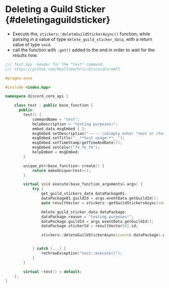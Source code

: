 Deleting a Guild Sticker {#deletingaguildsticker}
============
- Execute the, `stickers::deleteGuildStickerAsync()` function, while passing in a value of type `delete_guild_sticker_data`, with a return value of type `void`.
- call the function with `.get()` added to the end in order to wait for the results now.

```cpp
/// Test.hpp -header for the "test" command.
/// https://github.com/RealTimeChris/DiscordCoreAPI

#pragma once

#include <index.hpp>

namespace discord_core_api {

	class test : public base_function {
	  public:
		test() {
			commandName = "test";
			helpDescription = "testing purposes!";
			embed_data msgEmbed { };
			msgEmbed.setDescription("------\nSimply enter !test or /test!\n------");
			msgEmbed.setTitle("__**test usage:**__");
			msgEmbed.setTimeStamp(getTimeAndDate());
			msgEmbed.setColor("fe_fe_fe");
			helpEmbed = msgEmbed;
		}

		unique_ptr<base_function> create() {
			return makeUnique<test>();
		}

		virtual void execute(base_function_arguments& args) {
			try {
				get_guild_stickers_data dataPackage01;
				dataPackage01.guildId = args.eventData.getGuildId();
				auto resultVector = stickers::getGuildStickersAsync(const dataPackage01).get();

				delete_guild_sticker_data dataPackage;
				dataPackage.reason = "testing purposes!";
				dataPackage.guildId = args.eventData.getGuildId();
				dataPackage.stickerId = resultVector[0].id;

				stickers::deleteGuildStickerAsync(const& dataPackage).get();


			} catch (...) {
				rethrowException("test::execute()");
			}
		}

		virtual ~test() = default;
	};
}
```
